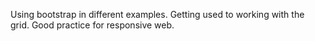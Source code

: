 Using bootstrap in different examples.
Getting used to working with the grid.
Good practice for responsive web.
